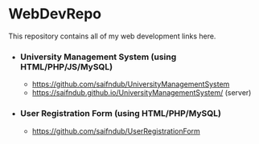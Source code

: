 # WebDevRepo
This repository contains all of my web development links here.

- ### University Management System (using HTML/PHP/JS/MySQL)
  - https://github.com/saifndub/UniversityManagementSystem
  - https://saifndub.github.io/UniversityManagementSystem/ (server)
- ### User Registration Form (using HTML/PHP/MySQL)
  - https://github.com/saifndub/UserRegistrationForm
